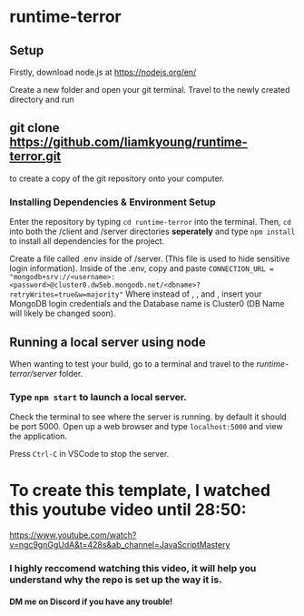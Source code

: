 # runtime-terror

## Setup
Firstly, download node.js at https://nodejs.org/en/

Create a new folder and open your git terminal. Travel to the newly created directory and run
## git clone https://github.com/liamkyoung/runtime-terror.git
to create a copy of the git repository onto your computer.

### Installing Dependencies & Environment Setup
Enter the repository by typing `cd runtime-terror` into the terminal.
  Then, `cd` into both the /client and /server directories **seperately** and type `npm install` to install all dependencies for the project.
  
  Create a file called .env inside of /server. (This file is used to hide sensitive login information).
  Inside of the .env, copy and paste `CONNECTION_URL = "mongodb+srv://<username>:<password>@cluster0.dw5eb.mongodb.net/<dbname>?retryWrites=true&w=majority"`
    Where instead of <username>, <password>, and <dbname>, insert your MongoDB login credentials and the Database name is Cluster0 (DB Name will likely be changed soon).
  


## Running a local server using node

When wanting to test your build, go to a terminal and travel to the *runtime-terror/server* folder.

### Type `npm start` to launch a local server.
Check the terminal to see where the server is running. by default it should be port 5000.
Open up a web browser and type `localhost:5000` and view the application.

Press `Ctrl-C` in VSCode to stop the server.

# To create this template, I watched this youtube video until 28:50: 
https://www.youtube.com/watch?v=ngc9gnGgUdA&t=428s&ab_channel=JavaScriptMastery 
### I highly reccomend watching this video, it will help you understand why the repo is set up the way it is.
#### DM me on Discord if you have any trouble!
